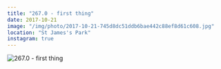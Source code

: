 ```yaml
---
title: "267.0 - first thing"
date: 2017-10-21
image: "/img/photo/2017-10-21-745d8dc51ddb6bae442c88ef8d61c608.jpg"
location: "St James's Park"
instagram: true
---
```


![267.0 - first thing](/img/photo/2017-10-21-745d8dc51ddb6bae442c88ef8d61c608.jpg)
